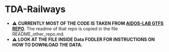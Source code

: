 # TDA-Railways
* :warning: **CURRENTLY MOST OF THE CODE IS TAKEN FROM [AIDOS-LAB GTFS REPO](https://github.com/aidos-lab/gtfstop/)**. The readme of that repo is copied in the file README_other_repo.md.
* :warning: **LOOK AT THE FILE INSIDE Data FODLER FOR INSTRUCTIONS ON HOW TO DOWNLOAD THE DATA.**
